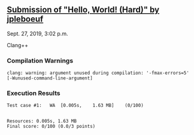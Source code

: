 ## [Submission of "Hello, World! (Hard)" by jpleboeuf](https://dmoj.ca/submission/1607893)

Sept. 27, 2019, 3:02 p.m.

Clang++

### Compilation Warnings

```
clang: warning: argument unused during compilation: '-fmax-errors=5' [-Wunused-command-line-argument]
```

### Execution Results

```
Test case #1:	WA	[0.005s,	1.63 MB]	(0/100)


Resources: 0.005s, 1.63 MB
Final score: 0/100 (0.0/3 points)
```
